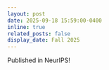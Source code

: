 ```yaml
---
layout: post
date: 2025-09-18 15:59:00-0400
inline: true
related_posts: false
display_date: Fall 2025
---
```

Published in NeurIPS!